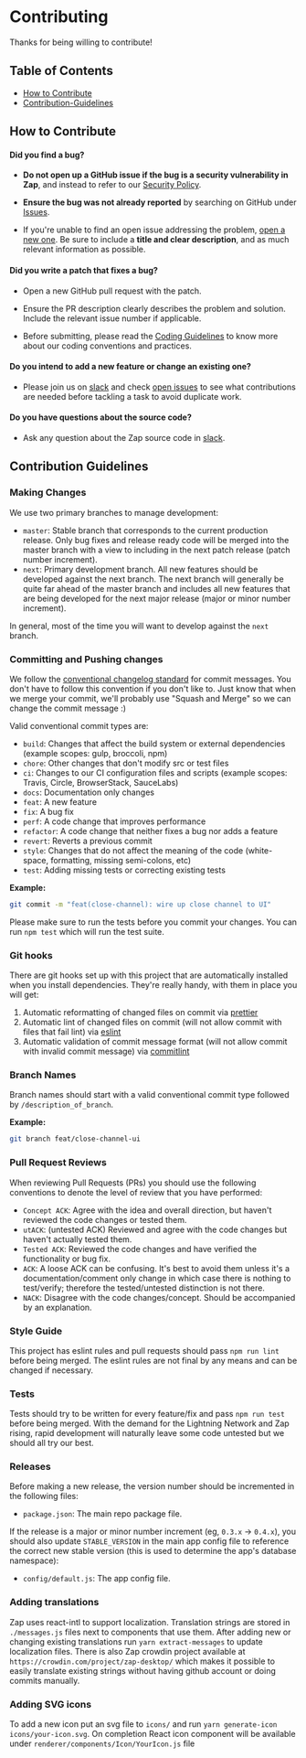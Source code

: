 # Contributing

Thanks for being willing to contribute!

## Table of Contents

- [How to Contribute](#How-to-Contribute)
- [Contribution-Guidelines](#Contribution-Guidelines)

## How to Contribute

#### **Did you find a bug?**

- **Do not open up a GitHub issue if the bug is a security vulnerability in Zap**, and instead to refer to our [Security Policy](/README.md#security).

- **Ensure the bug was not already reported** by searching on GitHub under [Issues][issues].

- If you're unable to find an open issue addressing the problem, [open a new one][issues]. Be sure to include a **title and clear description**, and as much relevant information as possible.

#### **Did you write a patch that fixes a bug?**

- Open a new GitHub pull request with the patch.

- Ensure the PR description clearly describes the problem and solution. Include the relevant issue number if applicable.

- Before submitting, please read the [Coding Guidelines](#coding-guidelines) to know more about our coding conventions and practices.

#### **Do you intend to add a new feature or change an existing one?**

- Please join us on [slack][slack] and check [open issues][issues] to see what contributions are needed before tackling a task to avoid duplicate work.

#### **Do you have questions about the source code?**

- Ask any question about the Zap source code in [slack][slack].

## Contribution Guidelines

### Making Changes

We use two primary branches to manage development:

- `master`: Stable branch that corresponds to the current production release. Only bug fixes and release ready code will be merged into the master branch with a view to including in the next patch release (patch number increment).
- `next`: Primary development branch. All new features should be developed against the next branch. The next branch will generally be quite far ahead of the master branch and includes all new features that are being developed for the next major release (major or minor number increment).

In general, most of the time you will want to develop against the `next` branch.

### Committing and Pushing changes

We follow the [conventional changelog standard][convention] for commit messages. You don't have to follow this convention if you don't like to. Just know that when we merge your commit, we'll probably use "Squash and Merge" so we can change the commit message :)

Valid conventional commit types are:

- `build`: Changes that affect the build system or external dependencies (example scopes: gulp, broccoli, npm)
- `chore`: Other changes that don't modify src or test files
- `ci`: Changes to our CI configuration files and scripts (example scopes: Travis, Circle, BrowserStack, SauceLabs)
- `docs`: Documentation only changes
- `feat`: A new feature
- `fix`: A bug fix
- `perf`: A code change that improves performance
- `refactor`: A code change that neither fixes a bug nor adds a feature
- `revert`: Reverts a previous commit
- `style`: Changes that do not affect the meaning of the code (white-space, formatting, missing semi-colons, etc)
- `test`: Adding missing tests or correcting existing tests

**Example:**

```bash
git commit -m "feat(close-channel): wire up close channel to UI"
```

Please make sure to run the tests before you commit your changes. You can run `npm test` which will run the test suite.

### Git hooks

There are git hooks set up with this project that are automatically installed when you install dependencies. They're really handy, with them in place you will get:

1.  Automatic reformatting of changed files on commit via [prettier][prettier]
1.  Automatic lint of changed files on commit (will not allow commit with files that fail lint) via [eslint][eslint]
1.  Automatic validation of commit message format (will not allow commit with invalid commit message) via [commitlint][commitlint]

### Branch Names

Branch names should start with a valid conventional commit type followed by `/description_of_branch`.

**Example:**

```bash
git branch feat/close-channel-ui
```

### Pull Request Reviews

When reviewing Pull Requests (PRs) you should use the following conventions to denote the level of review that you have performed:

- `Concept ACK`: Agree with the idea and overall direction, but haven't reviewed the code changes or tested them.
- `utACK`: (untested ACK) Reviewed and agree with the code changes but haven't actually tested them.
- `Tested ACK`: Reviewed the code changes and have verified the functionality or bug fix.
- `ACK`: A loose ACK can be confusing. It's best to avoid them unless it's a documentation/comment only change in which case there is nothing to test/verify; therefore the tested/untested distinction is not there.
- `NACK`: Disagree with the code changes/concept. Should be accompanied by an explanation.

### Style Guide

This project has eslint rules and pull requests should pass `npm run lint` before being merged. The eslint rules are not final by any means and can be changed if necessary.

### Tests

Tests should try to be written for every feature/fix and pass `npm run test` before being merged. With the demand for the Lightning Network and Zap rising, rapid development will naturally leave some code untested but we should all try our best.

[commitlint]: http://marionebl.github.io/commitlint/#/
[convention]: https://conventionalcommits.org/
[eslint]: https://eslint.org/
[issues]: https://github.com/LN-Zap/zap-desktop/issues
[prettier]: https://prettier.io/
[slack]: https://join.slack.com/t/zaphq/shared_invite/enQtMzgyNDA2NDI2Nzg0LTQwZWQ2ZWEzOWFhMjRiNWZkZWMwYTA4MzA5NzhjMDNhNTM5YzliNDA4MmZkZWZkZTFmODM4ODJkYzU3YmI3ZmI

### Releases

Before making a new release, the version number should be incremented in the following files:

- `package.json`: The main repo package file.

If the release is a major or minor number increment (eg, `0.3.x` -> `0.4.x`), you should also update `STABLE_VERSION` in the main app config file to reference the correct new stable version (this is used to determine the app's database namespace):

- `config/default.js`: The app config file.

### Adding translations

Zap uses react-intl to support localization. Translation strings are stored in `./messages.js` files next to components that use them. After adding new or changing existing translations run `yarn extract-messages` to update localization files. There is also Zap crowdin project available at `https://crowdin.com/project/zap-desktop/` which makes it possible to easily translate existing strings without having github account or doing commits manually.

### Adding SVG icons

To add a new icon put an svg file to `icons/` and run `yarn generate-icon icons/your-icon.svg`. On completion React icon component will be available under `renderer/components/Icon/YourIcon.js` file
